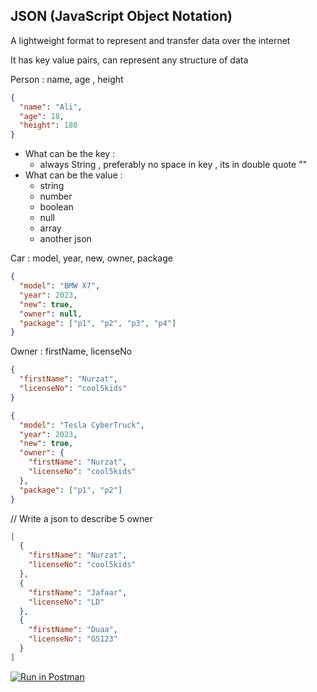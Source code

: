 ## JSON (JavaScript Object Notation)

A lightweight format to represent and transfer data over the internet

It has key value pairs, can represent any structure of data

Person : name, age , height

```json
{
  "name": "Ali",
  "age": 18,
  "height": 180
}
```

- What can be the key :
  - always String , preferably no space in key , its in double quote ""
- What can be the value :
  - string
  - number
  - boolean
  - null
  - array
  - another json

Car :
model, year, new, owner,
package

```json
{
  "model": "BMW X7",
  "year": 2023,
  "new": true,
  "owner": null,
  "package": ["p1", "p2", "p3", "p4"]
}
```

Owner : firstName, licenseNo

```json
{
  "firstName": "Nurzat",
  "licenseNo": "cool5kids"
}
```

```json
{
  "model": "Tesla CyberTruck",
  "year": 2023,
  "new": true,
  "owner": {
    "firstName": "Nurzat",
    "licenseNo": "cool5kids"
  },
  "package": ["p1", "p2"]
}
```

// Write a json to describe 5 owner

```json
[
  {
    "firstName": "Nurzat",
    "licenseNo": "cool5kids"
  },
  {
    "firstName": "Jafaar",
    "licenseNo": "LD"
  },
  {
    "firstName": "Duaa",
    "licenseNo": "GS123"
  }
]
```

[![Run in Postman](https://run.pstmn.io/button.svg)](https://god.gw.postman.com/run-collection/27305180-e80b583a-78a2-429c-849a-72ced3a26095?action=collection%2Ffork&collection-url=entityId%3D27305180-e80b583a-78a2-429c-849a-72ced3a26095%26entityType%3Dcollection%26workspaceId%3Dfacb78e4-8df6-48bb-9631-691f7f3e42e5)

